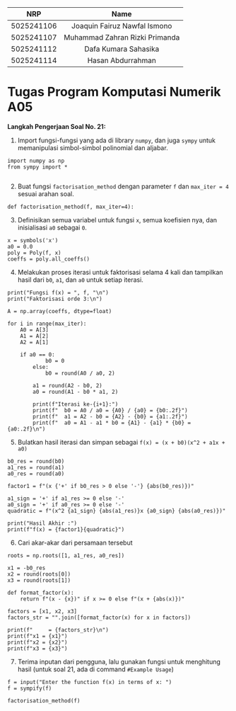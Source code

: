 |	NRP 	|  	Name  	|
| :--------: | :------------: |
| 5025241106 | Joaquin Fairuz Nawfal Ismono |
| 5025241107 | Muhammad Zahran Rizki Primanda |
| 5025241112 | Dafa Kumara Sahasika |
| 5025241114 | Hasan Abdurrahman |

# Tugas Program Komputasi Numerik A05

**Langkah Pengerjaan Soal No. 21:**

1. Import fungsi-fungsi yang ada di library `numpy`, dan juga `sympy` untuk memanipulasi simbol-simbol polinomial dan aljabar.

```
import numpy as np
from sympy import *


```
2. Buat fungsi `factorisation_method` dengan parameter `f` dan `max_iter = 4` sesuai arahan soal.

```
def factorisation_method(f, max_iter=4):

```

3. Definisikan semua variabel untuk fungsi `x`, semua koefisien nya, dan inisialisasi `a0` sebagai `0`.

```
x = symbols('x')
a0 = 0.0
poly = Poly(f, x)
coeffs = poly.all_coeffs()
```

4. Melakukan proses iterasi untuk faktorisasi selama 4 kali dan tampilkan hasil dari `b0`, `a1`, dan `a0` untuk setiap iterasi.

```
print("Fungsi f(x) = ", f, "\n")
print("Faktorisasi orde 3:\n")

A = np.array(coeffs, dtype=float)

for i in range(max_iter):
    A0 = A[3]
    A1 = A[2]
    A2 = A[1]

    if a0 == 0:
            b0 = 0
        else:
            b0 = round(A0 / a0, 2)

        a1 = round(A2 - b0, 2)
        a0 = round(A1 - b0 * a1, 2)

        print(f"Iterasi ke-{i+1}:")
        print(f"  b0 = A0 / a0 = {A0} / {a0} = {b0:.2f}")
        print(f"  a1 = A2 - b0 = {A2} - {b0} = {a1:.2f}")
        print(f"  a0 = A1 - a1 * b0 = {A1} - {a1} * {b0} = {a0:.2f}\n")

```

5. Bulatkan hasil iterasi dan simpan sebagai `f(x) = (x + b0)(x^2 + a1x + a0)`
```
b0_res = round(b0)
a1_res = round(a1)
a0_res = round(a0)

factor1 = f"(x {'+' if b0_res > 0 else '-'} {abs(b0_res)})"

a1_sign = '+' if a1_res >= 0 else '-'
a0_sign = '+' if a0_res >= 0 else '-'
quadratic = f"(x^2 {a1_sign} {abs(a1_res)}x {a0_sign} {abs(a0_res)})"

print("Hasil Akhir :") 
print(f"f(x) = {factor1}{quadratic}")
```

6. Cari akar-akar dari persamaan tersebut
```
roots = np.roots([1, a1_res, a0_res])

x1 = -b0_res
x2 = round(roots[0])
x3 = round(roots[1])

def format_factor(x):
    return f"(x - {x})" if x >= 0 else f"(x + {abs(x)})"

factors = [x1, x2, x3]
factors_str = "".join([format_factor(x) for x in factors])

print(f"     = {factors_str}\n")
print(f"x1 = {x1}")
print(f"x2 = {x2}")
print(f"x3 = {x3}")

```

7. Terima inputan dari pengguna, lalu gunakan fungsi untuk menghitung hasil (untuk soal 21, ada di command `#Example Usage`)
```
f = input("Enter the function f(x) in terms of x: ")
f = sympify(f)

factorisation_method(f)
```
